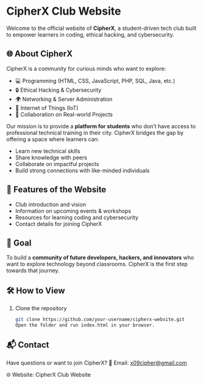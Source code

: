 # CipherX Club Website  

Welcome to the official website of **CipherX**, a student-driven tech club built to empower learners in coding, ethical hacking, and cybersecurity.  

## 🌐 About CipherX  
CipherX is a community for curious minds who want to explore:  
- 💻 Programming (HTML, CSS, JavaScript, PHP, SQL, Java, etc.)  
- 🔒 Ethical Hacking & Cybersecurity  
- 🌍 Networking & Server Administration
- 📡 Internet of Things (IoT)
- 🤝 Collaboration on Real-world Projects  

Our mission is to provide a **platform for students** who don’t have access to professional technical training in their city. CipherX bridges the gap by offering a space where learners can:  
- Learn new technical skills  
- Share knowledge with peers  
- Collaborate on impactful projects  
- Build strong connections with like-minded individuals  

## 🚀 Features of the Website  
- Club introduction and vision  
- Information on upcoming events & workshops  
- Resources for learning coding and cybersecurity  
- Contact details for joining CipherX  

## 📌 Goal  
To build a **community of future developers, hackers, and innovators** who want to explore technology beyond classrooms. CipherX is the first step towards that journey.  

## 🛠️ How to View  
1. Clone the repository  
   ```bash
   git clone https://github.com/your-username/cipherx-website.git
   Open the folder and run index.html in your browser.

## 📬 Contact

Have questions or want to join CipherX?
📧 Email: x09cipher@gmail.com

🌐 Website: CipherX Club Website
